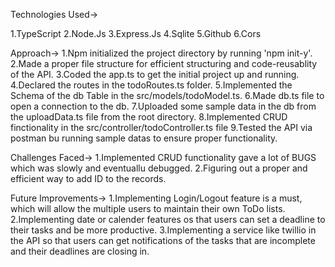 Technologies Used->

1.TypeScript
2.Node.Js
3.Express.Js
4.Sqlite
5.Github
6.Cors

Approach->
1.Npm initialized the project directory by running 'npm init-y'.
2.Made a proper file structure for efficient structuring and code-reusablity of the API.
3.Coded the app.ts to get the initial project up and running.
4.Declared the routes in the todoRoutes.ts folder. 
5.Implemented the Schema of the db Table in the src/models/todoModel.ts.
6.Made db.ts file to open a connection to the db.
7.Uploaded some sample data in the db from the uploadData.ts file from the root directory.
8.Implemented CRUD finctionality in the src/controller/todoController.ts file
9.Tested the API via postman bu running sample datas to ensure proper functionality.

Challenges Faced->
1.Implemented CRUD functionality gave a lot of BUGS which was slowly and eventuallu debugged.
2.Figuring out a proper and efficient way to add ID to the records.

Future Improvements->
1.Implementing Login/Logout feature is a must, which will allow the multiple users to maintain their own ToDo lists.
2.Implementing date or calender features os that users can set a deadline to their tasks and be more productive.
3.Implementing a service like twillio in the API so that users can get notifications of the tasks that are incomplete and their deadlines are closing in.